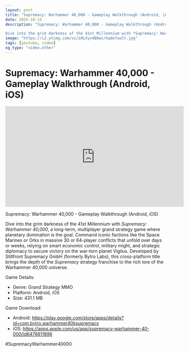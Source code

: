 ```yaml
---
layout: post
title: "Supremacy: Warhammer 40,000 - Gameplay Walkthrough (Android, iOS)"
date: 2025-10-15
description: "Supremacy: Warhammer 40,000 - Gameplay Walkthrough (Android, iOS)

Dive into the grim darkness of the 41st Millennium with *Supremacy: Warhammer 40,000*..."
image: "https://i2.ytimg.com/vi/iHLXyv4B6wc/hqdefault.jpg"
tags: [youtube, video]
og_type: "video.other"
---
```


<script type="application/ld+json">
{
  "@context": "http://schema.org",
  "@type": "VideoObject",
  "name": "Supremacy: Warhammer 40,000 - Gameplay Walkthrough (Android, iOS)",
  "description": "Supremacy: Warhammer 40,000 - Gameplay Walkthrough (Android, iOS)\n\nDive into the grim darkness of the 41st Millennium with *Supremacy: Warhammer 40,000*, a long-term, multiplayer grand strategy game where planetary domination is the goal. Command iconic factions like the Space Marines or Orks in massive 30 or 64-player conflicts that unfold over days or weeks, relying on smart economic control, military might, and strategic diplomacy to secure victory on the war-torn planet Vigilus. Developed by Stillfront Supremacy GmbH (formerly Bytro Labs), this cross-platform title brings the depth of the *Supremacy* strategy franchise to the rich lore of the Warhammer 40,000 universe.\n\nGame Details:\n\n- Genre: Grand Strategy MMO\n- Platform: Android, iOS\n- Size: 431.1 MB\n\nGame Download:\n\n- Android: https://play.google.com/store/apps/details?id=com.bytro.warhammer40ksupremacy\n- iOS: https://apps.apple.com/us/app/supremacy-warhammer-40-000/id6476611896\n\n#SupremacyWarhammer40000",
  "thumbnailUrl": "https://i2.ytimg.com/vi/iHLXyv4B6wc/hqdefault.jpg",
  "uploadDate": "2025-10-15T15:01:23",
  "embedUrl": "https://www.youtube.com/embed/iHLXyv4B6wc",
  "publisher": {
    "@type": "Person",
    "name": "Celo Zaga"
  },
  "mainEntityOfPage": {
    "@type": "WebPage",
    "@id": "https://celozaga.github.io/2025/10/15/supremacy:-warhammer-40,000---gameplay-walkthrough-(android,-ios)-iHLXyv4B6wc.html"
  },
  "duration": "PT0M0S"
}
</script>

<script type="application/ld+json">
{
  "@context": "http://schema.org",
  "@type": "BlogPosting",
  "headline": "Supremacy: Warhammer 40,000 - Gameplay Walkthrough (Android, iOS)",
  "image": "https://i2.ytimg.com/vi/iHLXyv4B6wc/hqdefault.jpg",
  "publisher": {
    "@type": "Person",
    "name": "Celo Zaga"
  },
  "url": "https://celozaga.github.io/2025/10/15/supremacy:-warhammer-40,000---gameplay-walkthrough-(android,-ios)-iHLXyv4B6wc.html",
  "datePublished": "2025-10-15T15:01:23",
  "dateCreated": "2025-10-15T15:01:23",
  "dateModified": "2025-10-15T15:01:23",
  "description": "Supremacy: Warhammer 40,000 - Gameplay Walkthrough (Android, iOS)\n\nDive into the grim darkness of the 41st Millennium with *Supremacy: Warhammer 40,000*...",
  "author": {
    "@type": "Person",
    "name": "Celo Zaga"
  },
  "mainEntityOfPage": {
    "@type": "WebPage",
    "@id": "https://celozaga.github.io/2025/10/15/supremacy:-warhammer-40,000---gameplay-walkthrough-(android,-ios)-iHLXyv4B6wc.html"
  }
}
</script>

<h1 class="youtube-post-title">Supremacy: Warhammer 40,000 - Gameplay Walkthrough (Android, iOS)</h1>

<iframe width="560" height="315" src="https://www.youtube.com/embed/iHLXyv4B6wc" class="youtube-post-embed" frameborder="0" allowfullscreen></iframe>

<p class="youtube-post-description">Supremacy: Warhammer 40,000 - Gameplay Walkthrough (Android, iOS)

Dive into the grim darkness of the 41st Millennium with *Supremacy: Warhammer 40,000*, a long-term, multiplayer grand strategy game where planetary domination is the goal. Command iconic factions like the Space Marines or Orks in massive 30 or 64-player conflicts that unfold over days or weeks, relying on smart economic control, military might, and strategic diplomacy to secure victory on the war-torn planet Vigilus. Developed by Stillfront Supremacy GmbH (formerly Bytro Labs), this cross-platform title brings the depth of the *Supremacy* strategy franchise to the rich lore of the Warhammer 40,000 universe.

Game Details:

- Genre: Grand Strategy MMO
- Platform: Android, iOS
- Size: 431.1 MB

Game Download:

- Android: https://play.google.com/store/apps/details?id=com.bytro.warhammer40ksupremacy
- iOS: https://apps.apple.com/us/app/supremacy-warhammer-40-000/id6476611896

#SupremacyWarhammer40000</p>
